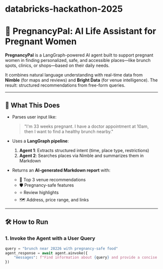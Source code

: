 # databricks-hackathon-2025

# 🤖 PregnancyPal: AI Life Assistant for Pregnant Women

**PregnancyPal** is a LangGraph-powered AI agent built to support pregnant women in finding personalized, safe, and accessible places—like brunch spots, clinics, or shops—based on their daily needs.

It combines natural language understanding with real-time data from **Nimble** (for maps and reviews) and **Bright Data** (for venue intelligence). The result: structured recommendations from free-form queries.

---

## 🧠 What This Does

- Parses user input like:
  > "I'm 33 weeks pregnant. I have a doctor appointment at 10am, then I want to find a healthy brunch nearby."

- Uses a **LangGraph pipeline**:
  1. **Agent 1**: Extracts structured intent (time, place type, restrictions)
  2. **Agent 2**: Searches places via Nimble and summarizes them in Markdown

- Returns an **AI-generated Markdown report** with:
  - 📍 Top 3 venue recommendations
  - 🛡️ Pregnancy-safe features
  - ⭐ Review highlights
  - 🗺️ Address, price range, and links

---

## 🛠️ How to Run

### 1. Invoke the Agent with a User Query

```python
query = "brunch near 28226 with pregnancy-safe food"
agent_response = await agent.ainvoke({
    "messages": f"Find information about {query} and provide a concise summary."
})
